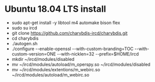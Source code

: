 # Ubuntu 18.04 LTS install
* sudo apt-get install -y libtool m4 automake bison flex
* sudo su ircd
* git clone https://github.com/charybdis-ircd/charybdis.git
* cd charybdis
* ./autogen.sh
* ./configure --enable-openssl --with-custom-branding=TOC --with-custom-version=ONE --with-nicklen=32 --prefix=$HOME/ircd
* mkdir ~/ircd/modules/disabled
* mv ~/ircd/modules/autoload/m_operspy.so ~/ircd/modules/disabled
* mv ~/ircd/modules/extentions/m_webirc.so ~/ircd/modules/autoload/m_webirc.so
